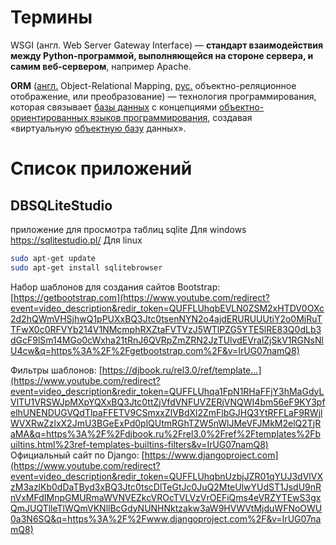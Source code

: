 # Термины
WSGI (англ. Web Server Gateway Interface) — **стандарт взаимодействия между Python-программой, выполняющейся на стороне сервера, и самим веб-сервером**, например Apache.

**ORM** ([англ.](https://ru.wikipedia.org/wiki/%D0%90%D0%BD%D0%B3%D0%BB%D0%B8%D0%B9%D1%81%D0%BA%D0%B8%D0%B9_%D1%8F%D0%B7%D1%8B%D0%BA "Английский язык") Object-Relational Mapping, [рус.](https://ru.wikipedia.org/wiki/%D0%A0%D1%83%D1%81%D1%81%D0%BA%D0%B8%D0%B9_%D1%8F%D0%B7%D1%8B%D0%BA "Русский язык") объектно-реляционное отображение, или преобразование) — технология программирования, которая связывает [базы данных](https://ru.wikipedia.org/wiki/%D0%91%D0%B0%D0%B7%D1%8B_%D0%B4%D0%B0%D0%BD%D0%BD%D1%8B%D1%85 "Базы данных") с концепциями [объектно-ориентированных языков программирования](https://ru.wikipedia.org/wiki/%D0%9E%D0%B1%D1%8A%D0%B5%D0%BA%D1%82%D0%BD%D0%BE-%D0%BE%D1%80%D0%B8%D0%B5%D0%BD%D1%82%D0%B8%D1%80%D0%BE%D0%B2%D0%B0%D0%BD%D0%BD%D0%BE%D0%B5_%D0%BF%D1%80%D0%BE%D0%B3%D1%80%D0%B0%D0%BC%D0%BC%D0%B8%D1%80%D0%BE%D0%B2%D0%B0%D0%BD%D0%B8%D0%B5 "Объектно-ориентированное программирование"), создавая «виртуальную [объектную базу](https://ru.wikipedia.org/wiki/%D0%9E%D0%B1%D1%8A%D0%B5%D0%BA%D1%82%D0%BD%D0%BE-%D0%BE%D1%80%D0%B8%D0%B5%D0%BD%D1%82%D0%B8%D1%80%D0%BE%D0%B2%D0%B0%D0%BD%D0%BD%D0%B0%D1%8F_%D0%B1%D0%B0%D0%B7%D0%B0_%D0%B4%D0%B0%D0%BD%D0%BD%D1%8B%D1%85 "Объектно-ориентированная база данных") данных».

# Список приложений 
## DBSQLiteStudio
приложение для просмотра таблиц sqlite
Для windows https://sqlitestudio.pl/
Для linux
```bash
sudo apt-get update 
sudo apt-get install sqlitebrowser
```

Набор шаблонов для создания сайтов
Bootstrap: [https://getbootstrap.com](https://www.youtube.com/redirect?event=video_description&redir_token=QUFFLUhqbEVLN0ZSM2xHTDV0OXc2d2hQWmVHSjhwQ1pPUXxBQ3Jtc0tsenNYN2o4ajdERURUUUtiY2o0MjRuTTFwX0c0RFVYb214V1NMcmphRXZtaFVTVzJ5WTlPZG5YTE5lRE83Q0dLb3dGcF9lSm14MGo0cWxha21tRnJ6QVRpZmZRN2JzTUlvdEVralZjSkV1RGNsNlU4cw&q=https%3A%2F%2Fgetbootstrap.com%2F&v=IrUG07namQ8)

Фильтры шаблонов: [https://djbook.ru/rel3.0/ref/template...](https://www.youtube.com/redirect?event=video_description&redir_token=QUFFLUhqa1FpN1RHaFFjY3hMaGdyLVlTU1VRSWJpMXpYQXxBQ3Jtc0ttZjVfdVNFUVZERjVNQWI4bm56eF9KY3pfelhUNENDUGVQdTlpaFFETV9CSmxxZlVBdXl2ZmFlbGJHQ3YtRFFLaF9RWjlWVXRwZzlxX2JmU3BGeExPd0plQUtmRGhTZW5nWlJMeVFJMkM2elQ2TjRaMA&q=https%3A%2F%2Fdjbook.ru%2Frel3.0%2Fref%2Ftemplates%2Fbuiltins.html%23ref-templates-builtins-filters&v=IrUG07namQ8) Официальный сайт по Django: [https://www.djangoproject.com](https://www.youtube.com/redirect?event=video_description&redir_token=QUFFLUhqbnUzbjJZR01qYUJ3dVlVXzM3azlKb0dDaTByd3xBQ3Jtc0tscDlTeGtJc0JuQ2MteUlwYUdST1JsdU9nRnVxMFdIMnpGMURmaWVNVEZkcVROcTVLVzVrOEFiQms4eVRZYTEwS3gxQmJUQTlleTlWQmVKNllBcGdyNUNHNktzakw3aW9HVWVtMjduWFNoOWU0a3N6SQ&q=https%3A%2F%2Fwww.djangoproject.com%2F&v=IrUG07namQ8)



